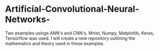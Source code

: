 # Artificial-Convolutional-Neural-Networks-
Two examples usings ANN's and CNN's. Mnist, Numpy, Matplotlib, Keras, Tensorflow was used. I will create a new repository outlining the mathematics and theory used in these examples. 
